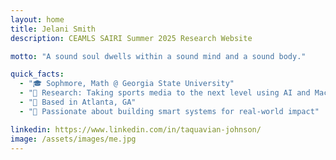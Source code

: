 ```yaml
---
layout: home
title: Jelani Smith
description: CEAMLS SAIRI Summer 2025 Research Website

motto: "A sound soul dwells within a sound mind and a sound body."

quick_facts:
  - "🎓 Sophmore, Math @ Georgia State University"
  - "🔬 Research: Taking sports media to the next level using AI and Machine Learning"
  - "📍 Based in Atlanta, GA"
  - "🚀 Passionate about building smart systems for real-world impact"

linkedin: https://www.linkedin.com/in/taquavian-johnson/
image: /assets/images/me.jpg
---
```

